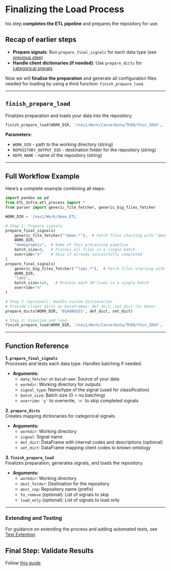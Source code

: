 # Finalizing the Load Process

his step **completes the ETL pipeline** and prepares the repository for use.

## Recap of earlier steps
* **Prepare signals**: Run `prepare_final_signals` for each data type (see [previous step](../02.Process%20Pipeline))
* **Handle client dictionaries (if needed)**: Use `prepare_dicts` for [categorical signals](../02.Process%20Pipeline/Categorical%20signal_%20Custom%20dictionaries.md)


Now we will **finalize the preparation** and generate all configuration files needed for loading by using a third function: `finish_prepare_load`.

---

## `finish_prepare_load`

Finalizes preparation and loads your data into the repository.

```python
finish_prepare_load(WORK_DIR, '/nas1/Work/CancerData/THIN/thin_20XX', 'thin')
```

**Parameters:**

* `WORK_DIR` - path to the working directory (string)
* `REPOSITORY_OUTPUT_DIR` - destination folder for the repository (string)
* `REPO_NAME` - name of the repository (string)

---

## Full Workflow Example

Here’s a complete example combining all steps:

```python
import pandas as pd
from ETL_Infra.etl_process import *
from parser import generic_file_fetcher, generic_big_files_fetcher

WORK_DIR = '/nas1/Work/demo_ETL'

# Step 1: Prepare signals
prepare_final_signals(
    generic_file_fetcher("^demo.*"),  # Fetch files starting with "demo"
    WORK_DIR,
    "demographic",  # Name of this processing pipeline
    batch_size=0,   # Process all files in a single batch
    override="n"    # Skip if already successfully completed
)
prepare_final_signals(
    generic_big_files_fetcher("^labs.*"),  # Fetch files starting with "labs"
    WORK_DIR,
    "labs",  
    batch_size=1e6,   # Process each 1M lines in a single batch
    override="n"    
)

# Step 2 (optional): Handle custom dictionaries
# Provide client dicts as DataFrames: def_dict, set_dict (or None)
prepare_dicts(WORK_DIR, 'DIAGNOSIS', def_dict, set_dict)

# Step 3: Finalize and load
finish_prepare_load(WORK_DIR, '/nas1/Work/CancerData/THIN/thin_20XX', 'thin')
```

---

## Function Reference

**1. `prepare_final_signals`**  
Processes and tests each data type. Handles batching if needed.

- **Arguments:**
  - `data_fetcher` or `DataFrame`: Source of your data
  - `workdir`: Working directory for outputs
  - `signal_type`: Name/type of the signal (used for classification)
  - `batch_size`: Batch size (0 = no batching)
  - `override`: `'y'` to overwrite, `'n'` to skip completed signals

**2. `prepare_dicts`**  
Creates mapping dictionaries for categorical signals.

- **Arguments:**
  - `workdir`: Working directory
  - `signal`: Signal name
  - `def_dict`: DataFrame with internal codes and descriptions (optional)
  - `set_dict`: DataFrame mapping client codes to known ontology

**3. `finish_prepare_load`**  
Finalizes preparation, generates signals, and loads the repository.

- **Arguments:**
  - `workdir`: Working directory
  - `dest_folder`: Destination for the repository
  - `dest_rep`: Repository name (prefix)
  - `to_remove` (optional): List of signals to skip
  - `load_only` (optional): List of signals to load only

---

### Extending and Testing

For guidance on extending the process and adding automated tests, see [Test Extention](../ETL_process%20dynamic%20testing%20of%20signals.md)

## Final Step: Validate Results

Follow [this guide](../04.Read%20Results/)